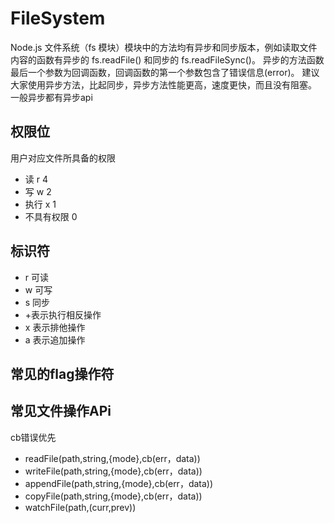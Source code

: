 # FileSystem
Node.js 文件系统（fs 模块）模块中的方法均有异步和同步版本，例如读取文件内容的函数有异步的 fs.readFile() 和同步的 fs.readFileSync()。
异步的方法函数最后一个参数为回调函数，回调函数的第一个参数包含了错误信息(error)。
建议大家使用异步方法，比起同步，异步方法性能更高，速度更快，而且没有阻塞。
一般异步都有异步api
## 权限位
用户对应文件所具备的权限
+ 读 r 4
+ 写 w 2
+ 执行 x 1
+ 不具有权限 0
## 标识符
+ r 可读
+ w 可写
+ s 同步
+ +表示执行相反操作
+ x 表示排他操作
+ a 表示追加操作

## 常见的flag操作符


## 常见文件操作APi
cb错误优先
+ readFile(path,string,{mode},cb(err，data))
+ writeFile(path,string,{mode},cb(err，data))
+ appendFile(path,string,{mode},cb(err，data))
+ copyFile(path,string,{mode},cb(err，data))
+ watchFile(path,(curr,prev))